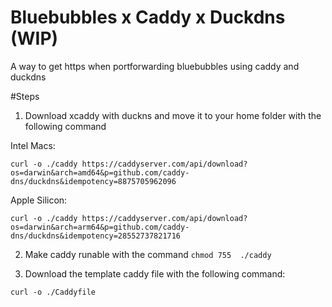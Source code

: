 # Bluebubbles x Caddy x Duckdns (WIP)
A way to get https when portforwarding bluebubbles using caddy and duckdns

#Steps
1. Download xcaddy with duckns and move it to your home folder with the following command

Intel Macs:

`curl -o ./caddy https://caddyserver.com/api/download?os=darwin&arch=amd64&p=github.com/caddy-dns/duckdns&idempotency=8875705962096`

Apple Silicon:

`curl -o ./caddy https://caddyserver.com/api/download?os=darwin&arch=arm64&p=github.com/caddy-dns/duckdns&idempotency=28552737821716`

2. Make caddy runable with the command `chmod 755  ./caddy`

3. Download the template caddy file with the following command:

`curl -o ./Caddyfile`

